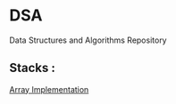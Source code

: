 # DSA
Data Structures and Algorithms Repository

## Stacks :
[Array Implementation](https://github.com/KishorBalgi/DSA/blob/master/Stacks/stack_array.c)
